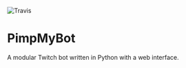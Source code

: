 ![Travis](https://travis-ci.org/Gagaro/PimpMyBot.svg?branch=master)

# PimpMyBot
A modular Twitch bot written in Python with a web interface.
